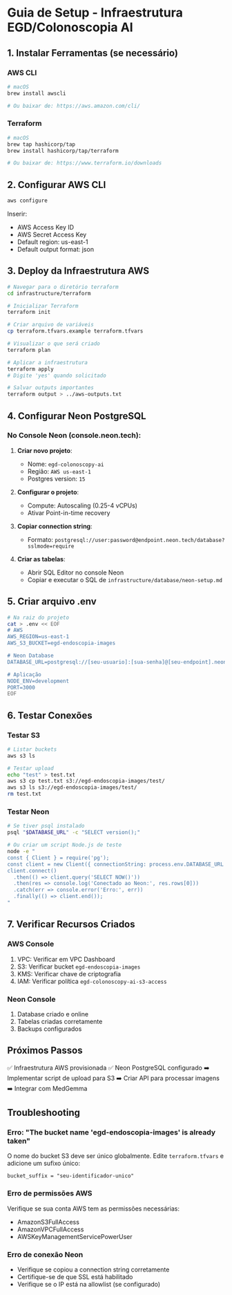 # Guia de Setup - Infraestrutura EGD/Colonoscopia AI

## 1. Instalar Ferramentas (se necessário)

### AWS CLI
```bash
# macOS
brew install awscli

# Ou baixar de: https://aws.amazon.com/cli/
```

### Terraform
```bash
# macOS
brew tap hashicorp/tap
brew install hashicorp/tap/terraform

# Ou baixar de: https://www.terraform.io/downloads
```

## 2. Configurar AWS CLI

```bash
aws configure
```

Inserir:
- AWS Access Key ID
- AWS Secret Access Key
- Default region: us-east-1
- Default output format: json

## 3. Deploy da Infraestrutura AWS

```bash
# Navegar para o diretório terraform
cd infrastructure/terraform

# Inicializar Terraform
terraform init

# Criar arquivo de variáveis
cp terraform.tfvars.example terraform.tfvars

# Visualizar o que será criado
terraform plan

# Aplicar a infraestrutura
terraform apply
# Digite 'yes' quando solicitado

# Salvar outputs importantes
terraform output > ../aws-outputs.txt
```

## 4. Configurar Neon PostgreSQL

### No Console Neon (console.neon.tech):

1. **Criar novo projeto**:
   - Nome: `egd-colonoscopy-ai`
   - Região: `AWS us-east-1`
   - Postgres version: `15`

2. **Configurar o projeto**:
   - Compute: Autoscaling (0.25-4 vCPUs)
   - Ativar Point-in-time recovery

3. **Copiar connection string**:
   - Formato: `postgresql://user:password@endpoint.neon.tech/database?sslmode=require`

4. **Criar as tabelas**:
   - Abrir SQL Editor no console Neon
   - Copiar e executar o SQL de `infrastructure/database/neon-setup.md`

## 5. Criar arquivo .env

```bash
# Na raiz do projeto
cat > .env << EOF
# AWS
AWS_REGION=us-east-1
AWS_S3_BUCKET=egd-endoscopia-images

# Neon Database
DATABASE_URL=postgresql://[seu-usuario]:[sua-senha]@[seu-endpoint].neon.tech/[seu-database]?sslmode=require

# Aplicação
NODE_ENV=development
PORT=3000
EOF
```

## 6. Testar Conexões

### Testar S3
```bash
# Listar buckets
aws s3 ls

# Testar upload
echo "test" > test.txt
aws s3 cp test.txt s3://egd-endoscopia-images/test/
aws s3 ls s3://egd-endoscopia-images/test/
rm test.txt
```

### Testar Neon
```bash
# Se tiver psql instalado
psql "$DATABASE_URL" -c "SELECT version();"

# Ou criar um script Node.js de teste
node -e "
const { Client } = require('pg');
const client = new Client({ connectionString: process.env.DATABASE_URL });
client.connect()
  .then(() => client.query('SELECT NOW()'))
  .then(res => console.log('Conectado ao Neon:', res.rows[0]))
  .catch(err => console.error('Erro:', err))
  .finally(() => client.end());
"
```

## 7. Verificar Recursos Criados

### AWS Console
1. VPC: Verificar em VPC Dashboard
2. S3: Verificar bucket `egd-endoscopia-images`
3. KMS: Verificar chave de criptografia
4. IAM: Verificar política `egd-colonoscopy-ai-s3-access`

### Neon Console
1. Database criado e online
2. Tabelas criadas corretamente
3. Backups configurados

## Próximos Passos

✅ Infraestrutura AWS provisionada
✅ Neon PostgreSQL configurado
➡️ Implementar script de upload para S3
➡️ Criar API para processar imagens
➡️ Integrar com MedGemma

## Troubleshooting

### Erro: "The bucket name 'egd-endoscopia-images' is already taken"
O nome do bucket S3 deve ser único globalmente. Edite `terraform.tfvars` e adicione um sufixo único:
```hcl
bucket_suffix = "seu-identificador-unico"
```

### Erro de permissões AWS
Verifique se sua conta AWS tem as permissões necessárias:
- AmazonS3FullAccess
- AmazonVPCFullAccess
- AWSKeyManagementServicePowerUser

### Erro de conexão Neon
- Verifique se copiou a connection string corretamente
- Certifique-se de que SSL está habilitado
- Verifique se o IP está na allowlist (se configurado)